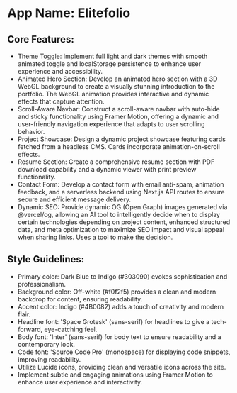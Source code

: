 # **App Name**: Elitefolio

## Core Features:

- Theme Toggle: Implement full light and dark themes with smooth animated toggle and localStorage persistence to enhance user experience and accessibility.
- Animated Hero Section: Develop an animated hero section with a 3D WebGL background to create a visually stunning introduction to the portfolio. The WebGL animation provides interactive and dynamic effects that capture attention.
- Scroll-Aware Navbar: Construct a scroll-aware navbar with auto-hide and sticky functionality using Framer Motion, offering a dynamic and user-friendly navigation experience that adapts to user scrolling behavior.
- Project Showcase: Design a dynamic project showcase featuring cards fetched from a headless CMS. Cards incorporate animation-on-scroll effects.
- Resume Section: Create a comprehensive resume section with PDF download capability and a dynamic viewer with print preview functionality.
- Contact Form: Develop a contact form with email anti-spam, animation feedback, and a serverless backend using Next.js API routes to ensure secure and efficient message delivery.
- Dynamic SEO: Provide dynamic OG (Open Graph) images generated via @vercel/og, allowing an AI tool to intelligently decide when to display certain technologies depending on project content, enhanced structured data, and meta optimization to maximize SEO impact and visual appeal when sharing links. Uses a tool to make the decision.

## Style Guidelines:

- Primary color: Dark Blue to Indigo (#303090) evokes sophistication and professionalism.
- Background color: Off-white (#f0f2f5) provides a clean and modern backdrop for content, ensuring readability.
- Accent color: Indigo (#4B0082) adds a touch of creativity and modern flair.
- Headline font: 'Space Grotesk' (sans-serif) for headlines to give a tech-forward, eye-catching feel.
- Body font: 'Inter' (sans-serif) for body text to ensure readability and a contemporary look.
- Code font: 'Source Code Pro' (monospace) for displaying code snippets, improving readability.
- Utilize Lucide icons, providing clean and versatile icons across the site.
- Implement subtle and engaging animations using Framer Motion to enhance user experience and interactivity.